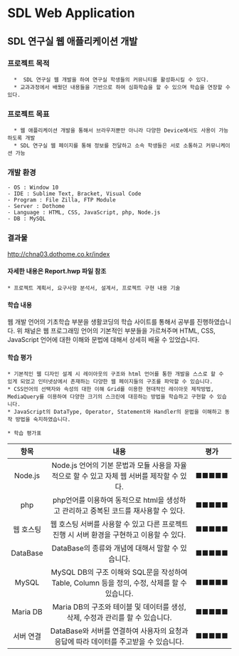 # SDL Web Application


## SDL 연구실 웹 애플리케이션 개발
### 프로젝트 목적
      *  SDL 연구실 웹 개발을 하여 연구실 학생들의 커뮤니티를 활성화시킬 수 있다.
      * 교과과정에서 배웠던 내용들을 기반으로 하여 심화학습을 할 수 있으며 학습을 연장할 수 있다. 
      
      
### 프로젝트 목표
      * 웹 애플리케이션 개발을 통해서 브라우저뿐만 아니라 다양한 Device에서도 사용이 가능하도록 개발
      * SDL 연구실 웹 페이지를 통해 정보를 전달하고 소속 학생들은 서로 소통하고 커뮤니케이션 가능


### 개발 환경
    - OS : Window 10
    - IDE : Sublime Text, Bracket, Visual Code
    - Program : File Zilla, FTP Module
    - Server : Dothome
    - Language : HTML, CSS, JavaScript, php, Node.js
    - DB : MySQL 
    
    
### 결과물

http://chna03.dothome.co.kr/index


#### 자세한 내용은 Report.hwp 파일 참조
    * 프로젝트 계획서, 요구사항 분석서, 설계서, 프로젝트 구현 내용 기술



#### 학습 내용
  웹 개발 언어의 기초학습 부분을 생활코딩의 학습 사이트를 통해서 공부를 진행하였습니다. 위 채널은 웹 프로그래밍 언어의 기본적인 부분들을 가르쳐주며   HTML, CSS, JavaScript 언어에 대한 이해와 문법에 대해서 상세히 배울 수 있었습니다.


#### 학습 평가
    * 기본적인 웹 디자인 설계 시 레이아웃의 구조와 html 언어를 통한 개발을 스스로 할 수 있게 되었고 인터넷상에서 존재하는 다양한 웹 페이지들의 구조를 파악할 수 있습니다.  
    * CSS언어의 선택자와 속성의 대한 이해 Grid를 이용한 현대적인 레이아웃 제작방법, MediaQuery를 이용하여 다양한 크기의 스크린에 대응하는 방법을 학습하고 구현할 수 있습니다.  
    * JavaScript의 DataType, Operator, Statement와 Handler의 문법을 이해하고 동작 방법을 숙지하였습니다.
   
    * 학습 평가표
    
    
|항목|내용|평가|
|:---:|:---:|:---:|
|Node.js|Node.js 언어의 기본 문법과 모듈 사용을 자율적으로 할 수 있고 자체 웹 서버를 제작할 수 있다.|■■■■■|
|php|php언어를 이용하여 동적으로 html을 생성하고 관리하고 중복된 코드를 재사용할 수 있다.|■■■■■|
|웹 호스팅|웹 호스팅 서버를 사용할 수 있고 다른 프로젝트 진행 시 서버 환경을 구현하고 이용할 수 있다.|■■■■■|
|DataBase|DataBase의 종류와 개념에 대해서 말할 수 있습니다.|■■■■■|
|MySQL| MySQL DB의 구조 이해와 SQL문을 작성하여 Table, Column 등을 정의, 수정, 삭제를 할 수 있습니다.|■■■■■|
|Maria DB|Maria DB의 구조와 테이블 및 데이터를 생성, 삭제, 수정과 관리를 할 수 있습니다. |■■■■■|
|서버 연결|DataBase와 서버를 연결하여 사용자의 요청과 응답에 따라 데이터를 주고받을 수 있습니다.|■■■■■|
    
    
